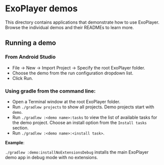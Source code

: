 # ExoPlayer demos # 

This directory contains applications that demonstrate how to use ExoPlayer.
Browse the individual demos and their READMEs to learn more.

## Running a demo ##

### From Android Studio ###

* File -> New -> Import Project -> Specify the root ExoPlayer folder.
* Choose the demo from the run configuration dropdown list.
* Click Run.

### Using gradle from the command line: ###

* Open a Terminal window at the root ExoPlayer folder.
* Run `./gradlew projects` to show all projects. Demo projects start with `demo`.
* Run `./gradlew :<demo name>:tasks` to view the list of available tasks for
the demo project. Choose an install option from the `Install tasks` section.
* Run `./gradlew :<demo name>:<install task>`.

**Example**:

`./gradlew :demo:installNoExtensionsDebug` installs the main ExoPlayer demo app
 in debug mode with no extensions.
